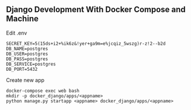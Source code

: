 ## Django Development With Docker Compose and Machine

Edit .env
```
SECRET_KEY=5(15ds+i2+%ik6z&!yer+ga9m=e%jcqiz_5wszg)r-z!2--b2d
DB_NAME=postgres
DB_USER=postgres
DB_PASS=postgres
DB_SERVICE=postgres
DB_PORT=5432
```

Create new app
```
docker-compose exec web bash
mkdir -p docker_django/apps/<appname>
python manage.py startapp <appname> docker_django/apps/<appname>
```
